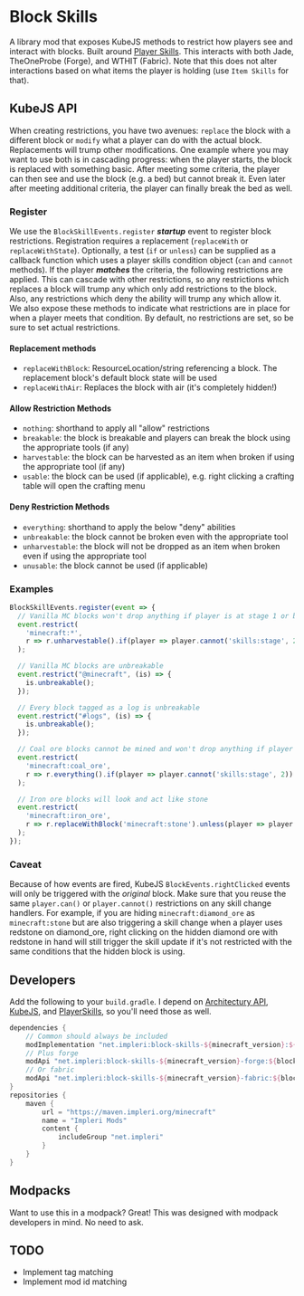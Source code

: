 # Block Skills

A library mod that exposes KubeJS methods to restrict how players see and interact with blocks. Built around
[Player Skills](https://github.com/impleri/player-skills). This interacts with both Jade, TheOneProbe (Forge), and WTHIT
(Fabric). Note that this does not alter interactions based on what items the player is holding (use `Item Skills` for
that).

## KubeJS API

When creating restrictions, you have two avenues: `replace` the block with a different block or `modify` what a player
can do with the actual block. Replacements will trump other modifications. One example where you may want to use both is
in cascading progress: when the player starts, the block is replaced with something basic. After meeting some criteria,
the player can then see and use the block (e.g. a bed) but cannot break it. Even later after meeting additional
criteria, the player can finally break the bed as well.

### Register

We use the `BlockSkillEvents.register` ***startup*** event to register block restrictions. Registration requires a
replacement (`replaceWith` or `replaceWithState`). Optionally, a test (`if` or `unless`) can be supplied as a callback
function which uses a player skills condition object (`can` and `cannot` methods). If the player ***matches*** the
criteria, the following restrictions are applied. This can cascade with other restrictions, so any restrictions which
replaces a block will trump any which only add restrictions to the block. Also, any restrictions which deny the ability
will trump any which allow it. We also expose these methods to indicate what restrictions are in place for when a player
meets that condition. By default, no restrictions are set, so be sure to set actual restrictions.

#### Replacement methods

- `replaceWithBlock`: ResourceLocation/string referencing a block. The replacement block's default block state will be
  used
- `replaceWithAir`: Replaces the block with air (it's completely hidden!)

#### Allow Restriction Methods

- `nothing`: shorthand to apply all "allow" restrictions
- `breakable`: the block is breakable and players can break the block using the appropriate tools (if any)
- `harvestable`: the block can be harvested as an item when broken if using the appropriate tool (if any)
- `usable`: the block can be used (if applicable), e.g. right clicking a crafting table will open the crafting menu

#### Deny Restriction Methods

- `everything`: shorthand to apply the below "deny" abilities
- `unbreakable`: the block cannot be broken even with the appropriate tool
- `unharvestable`: the block will not be dropped as an item when broken even if using the appropriate tool
- `unusable`: the block cannot be used (if applicable)

### Examples

```js
BlockSkillEvents.register(event => {
  // Vanilla MC blocks won't drop anything if player is at stage 1 or below
  event.restrict(
    'minecraft:*',
    r => r.unharvestable().if(player => player.cannot('skills:stage', 2))
  );

  // Vanilla MC blocks are unbreakable
  event.restrict("@minecraft", (is) => {
    is.unbreakable();
  });

  // Every block tagged as a log is unbreakable
  event.restrict("#logs", (is) => {
    is.unbreakable();
  });

  // Coal ore blocks cannot be mined and won't drop anything if player is at stage 1 or below
  event.restrict(
    'minecraft:coal_ore',
    r => r.everything().if(player => player.cannot('skills:stage', 2))
  );

  // Iron ore blocks will look and act like stone
  event.restrict(
    'minecraft:iron_ore',
    r => r.replaceWithBlock('minecraft:stone').unless(player => player.can('skills:stage', 2))
  );
});
```

### Caveat

Because of how events are fired, KubeJS `BlockEvents.rightClicked` events will only be triggered with the _original_
block. Make sure that you reuse the same `player.can()` or `player.cannot()` restrictions on any skill change handlers.
For example, if you are hiding `minecraft:diamond_ore` as `minecraft:stone` but are also triggering a skill change when
a player uses redstone on diamond_ore, right clicking on the hidden diamond ore with redstone in hand will still trigger
the skill update if it's not restricted with the same conditions that the hidden block is using.

## Developers

Add the following to your `build.gradle`. I depend
on [Architectury API](https://github.com/architectury/architectury-api), [KubeJS](https://github.com/KubeJS-Mods/KubeJS),
and [PlayerSkills](https://github.com/impleri/player-skills), so you'll need those as well.

```groovy
dependencies {
    // Common should always be included 
    modImplementation "net.impleri:block-skills-${minecraft_version}:${blockskills_version}"
    // Plus forge
    modApi "net.impleri:block-skills-${minecraft_version}-forge:${blockskills_version}"
    // Or fabric
    modApi "net.impleri:block-skills-${minecraft_version}-fabric:${blockskills_version}"
}
repositories {
    maven {
        url = "https://maven.impleri.org/minecraft"
        name = "Impleri Mods"
        content {
            includeGroup "net.impleri"
        }
    }
}
```

## Modpacks

Want to use this in a modpack? Great! This was designed with modpack developers in mind. No need to ask.

## TODO

- Implement tag matching
- Implement mod id matching
